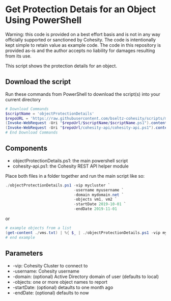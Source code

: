 # Get Protection Detais for an Object Using PowerShell

Warning: this code is provided on a best effort basis and is not in any way officially supported or sanctioned by Cohesity. The code is intentionally kept simple to retain value as example code. The code in this repository is provided as-is and the author accepts no liability for damages resulting from its use.

This script shows the protection details for an object.

## Download the script

Run these commands from PowerShell to download the script(s) into your current directory

```powershell
# Download Commands
$scriptName = 'objectProtectionDetails'
$repoURL = 'https://raw.githubusercontent.com/bseltz-cohesity/scripts/master/powershell'
(Invoke-WebRequest -Uri "$repoUrl/$scriptName/$scriptName.ps1").content | Out-File "$scriptName.ps1"; (Get-Content "$scriptName.ps1") | Set-Content "$scriptName.ps1"
(Invoke-WebRequest -Uri "$repoUrl/cohesity-api/cohesity-api.ps1").content | Out-File cohesity-api.ps1; (Get-Content cohesity-api.ps1) | Set-Content cohesity-api.ps1
# End Download Commands
```

## Components

* objectProtectionDetails.ps1: the main powershell script
* cohesity-api.ps1: the Cohesity REST API helper module

Place both files in a folder together and run the main script like so:

```powershell
./objectProtectionDetails.ps1 -vip mycluster `
                              -username myusername `
                              -domain mydomain.net `
                              -objects vm1, vm2 `
                              -startDate 2019-10-01 `
                              -endDate 2019-11-01
```

or

```powershell
# example objects from a list
(get-content ./vms.txt) | %{ $_ | ./objectProtectionDetails.ps1 -vip mycluster -username myusername -domain mydomain.net }
# end example
```

## Parameters

* -vip: Cohesity Cluster to connect to
* -username: Cohesity username
* -domain: (optional) Active Directory domain of user (defaults to local)
* -objects: one or more object names to report
* -startDate: (optional) detaults to one month ago
* -endDate: (optional) defaults to now

